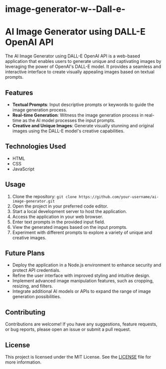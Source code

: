 # image-generator-w--Dall-e-
# AI Image Generator using DALL-E OpenAI API

The AI Image Generator using DALL-E OpenAI API is a web-based application that enables users to generate unique and captivating images by leveraging the power of OpenAI's DALL-E model. It provides a seamless and interactive interface to create visually appealing images based on textual prompts.

## Features

- **Textual Prompts**: Input descriptive prompts or keywords to guide the image generation process.
- **Real-time Generation**: Witness the image generation process in real-time as the AI model processes the input prompts.
- **Creative and Unique Images**: Generate visually stunning and original images using the DALL-E model's creative capabilities.

## Technologies Used

- HTML
- CSS
- JavaScript

## Usage

1. Clone the repository: `git clone https://github.com/your-username/ai-image-generator.git`
2. Open the project in your preferred code editor.
3. Start a local development server to host the application.
4. Access the application in your web browser.
5. Enter text prompts in the provided input field.
6. View the generated images based on the input prompts.
7. Experiment with different prompts to explore a variety of unique and creative images.

## Future Plans

- Deploy the application in a Node.js environment to enhance security and protect API credentials.
- Refine the user interface with improved styling and intuitive design.
- Implement advanced image manipulation features, such as cropping, resizing, and filters.
- Integrate additional AI models or APIs to expand the range of image generation possibilities.

## Contributing

Contributions are welcome! If you have any suggestions, feature requests, or bug reports, please open an issue or submit a pull request.

## License

This project is licensed under the MIT License. See the [LICENSE](LICENSE) file for more information.
